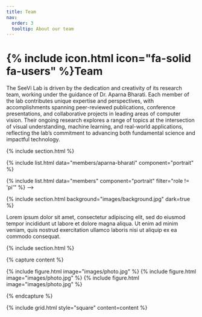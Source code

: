 ```yaml
---
title: Team
nav:
  order: 3
  tooltip: About our team
---
```


# {% include icon.html icon="fa-solid fa-users" %}Team

The SeeVi Lab is driven by the dedication and creativity of its research team, working under the guidance of Dr. Aparna Bharati. Each member of the lab contributes unique expertise and perspectives, with accomplishments spanning peer-reviewed publications, conference presentations, and collaborative projects in leading areas of computer vision. Their ongoing research explores a range of topics at the intersection of visual understanding, machine learning, and real-world applications, reflecting the lab’s commitment to advancing both fundamental science and impactful technology.

{% include section.html %}

{% include list.html data="members/aparna-bharati" component="portrait" %}
<!-->
{% include list.html data="members" component="portrait" filter="role != 'pi'" %}
-->

{% include section.html background="images/background.jpg" dark=true %}

Lorem ipsum dolor sit amet, consectetur adipiscing elit, sed do eiusmod tempor
incididunt ut labore et dolore magna aliqua. Ut enim ad minim veniam, quis
nostrud exercitation ullamco laboris nisi ut aliquip ex ea commodo consequat.

{% include section.html %}

{% capture content %}

{% include figure.html image="images/photo.jpg" %}
{% include figure.html image="images/photo.jpg" %}
{% include figure.html image="images/photo.jpg" %}

{% endcapture %}

{% include grid.html style="square" content=content %}
